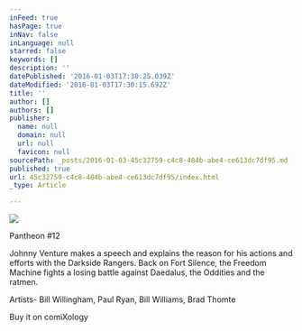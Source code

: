```yaml
---
inFeed: true
hasPage: true
inNav: false
inLanguage: null
starred: false
keywords: []
description: ''
datePublished: '2016-01-03T17:30:25.039Z'
dateModified: '2016-01-03T17:30:15.692Z'
title: ''
author: []
authors: []
publisher:
  name: null
  domain: null
  url: null
  favicon: null
sourcePath: _posts/2016-01-03-45c32759-c4c8-484b-abe4-ce613dc7df95.md
published: true
url: 45c32759-c4c8-484b-abe4-ce613dc7df95/index.html
_type: Article

---
```

![](https://the-grid-user-content.s3-us-west-2.amazonaws.com/190cb242-89d1-4bf7-8842-512b549195d2.png)

Pantheon \#12 

Johnny Venture makes a speech and explains the reason for his actions and efforts with the Darkside Rangers. Back on Fort Silence, the Freedom Machine fights a losing battle against Daedalus, the Oddities and the ratmen. 

Artists- Bill Willingham, Paul Ryan, Bill Williams, Brad Thomte 

Buy it on comiXology